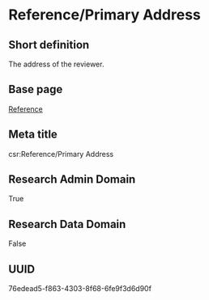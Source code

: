 # Reference/Primary Address
## Short definition
The address of the reviewer.
## Base page
[Reference](../../Objects/Reference.md)
## Meta title
csr:Reference/Primary Address
## Research Admin Domain
True
## Research Data Domain
False
## UUID
76edead5-f863-4303-8f68-6fe9f3d6d90f

